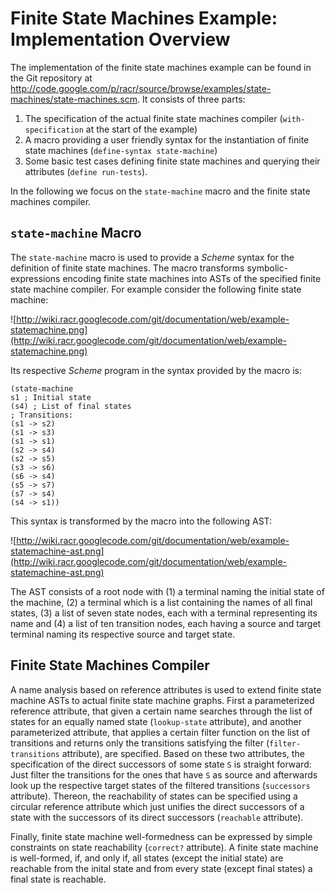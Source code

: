 # Finite State Machines Example: Implementation Overview

The implementation of the finite state machines example can be found in the Git repository at http://code.google.com/p/racr/source/browse/examples/state-machines/state-machines.scm. It consists of three parts:
  1. The specification of the actual finite state machines compiler (`with-specification` at the start of the example)
  1. A macro providing a user friendly syntax for the instantiation of finite state machines (`define-syntax state-machine`)
  1. Some basic test cases defining finite state machines and querying their attributes (`define run-tests`).

In the following we focus on the `state-machine` macro and the finite state machines compiler.

## `state-machine` Macro

The `state-machine` macro is used to provide a _Scheme_ syntax for the definition of finite state machines. The macro transforms symbolic-expressions encoding finite state machines into ASTs of the specified finite state machine compiler. For example consider the following finite state machine:

![http://wiki.racr.googlecode.com/git/documentation/web/example-statemachine.png](http://wiki.racr.googlecode.com/git/documentation/web/example-statemachine.png)

Its respective _Scheme_ program in the syntax provided by the macro is:

```
(state-machine
s1 ; Initial state
(s4) ; List of final states
; Transitions:
(s1 -> s2)
(s1 -> s3)
(s1 -> s1)
(s2 -> s4)
(s2 -> s5)
(s3 -> s6)
(s6 -> s4)
(s5 -> s7)
(s7 -> s4)
(s4 -> s1))
```

This syntax is transformed by the macro into the following AST:

![http://wiki.racr.googlecode.com/git/documentation/web/example-statemachine-ast.png](http://wiki.racr.googlecode.com/git/documentation/web/example-statemachine-ast.png)

The AST consists of a root node with (1) a terminal naming the initial state of the machine, (2) a terminal which is a list containing the names of all final states, (3) a list of seven state nodes, each with a terminal representing its name and (4) a list of ten transition nodes, each having a source and target terminal naming its respective source and target state.

## Finite State Machines Compiler

A name analysis based on reference attributes is used to extend finite state machine ASTs to actual finite state machine graphs. First a parameterized reference attribute, that given a certain name searches through the list of states for an equally named state (`lookup-state` attribute), and another parameterized attribute, that applies a certain filter function on the list of transitions and returns only the transitions satisfying the filter (`filter-transitions` attribute), are specified. Based on these two attributes, the specification of the direct successors of some state `S` is straight forward: Just filter the transitions for the ones that have `S` as source and afterwards look up the respective target states of the filtered transitions (`successors` attribute). Thereon, the reachability of states can be specified using a circular reference attribute which just unifies the direct successors of a state with the successors of its direct successors (`reachable` attribute).

Finally, finite state machine well-formedness can be expressed by simple constraints on state reachability (`correct?` attribute). A finite state machine is well-formed, if, and only if, all states (except the initial state) are reachable from the inital state and from every state (except final states) a final state is reachable.
